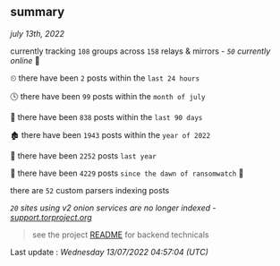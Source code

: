 
## summary
_july 13th, 2022_

currently tracking `108` groups across `158` relays & mirrors - _`50` currently online_ 📡

⏲ there have been `2` posts within the `last 24 hours`

🕓 there have been `99` posts within the `month of july`

📅 there have been `838` posts within the `last 90 days`

🏚 there have been `1943` posts within the `year of 2022`

🚀 there have been `2252` posts `last year`

🦕 there have been `4229` posts `since the dawn of ransomwatch` 🐣

there are `52` custom parsers indexing posts

_`20` sites using v2 onion services are no longer indexed - [support.torproject.org](https://support.torproject.org/onionservices/v2-deprecation/)_

> see the project [README](https://github.com/jmousqueton/ransomwatch#readme) for backend technicals



Last update : _Wednesday 13/07/2022 04:57:04 (UTC)_

